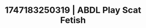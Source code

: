 ---
categories:
- Skin-to-skin fantasy
- Pinay
- Mormon threesome
- POV erotica
- Eclectic erotica
image: /assets/images/1747183250319.webp
layout: post
seo:
  description: Featured content with exclusive ABDL Play, Scat Fetish. HD images available.
  keywords: ABDL Play, Scat Fetish
  og_image: /assets/images/1747183250319.webp
  schema_type: VisualArtwork
tags:
- ABDL Play
- '#1747183250319'
- Scat Fetish
title: 1747183250319 | ABDL Play Scat Fetish
---